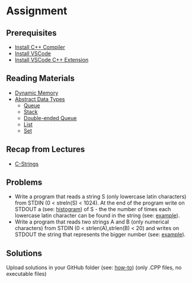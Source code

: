 # Assignment

## Prerequisites
- [Install C++ Compiler](https://code.visualstudio.com/docs/languages/cpp#_install-a-compiler)
- [Install VSCode](https://code.visualstudio.com/download)
- [Install VSCode C++ Extension](https://code.visualstudio.com/docs/languages/cpp#_install-the-extension)

## Reading Materials
- [Dynamic Memory](https://www.cplusplus.com/doc/tutorial/dynamic/)
- [Abstract Data Types](https://en.wikipedia.org/wiki/Abstract_data_type)
  - [Queue](https://en.wikipedia.org/wiki/Queue_(abstract_data_type))
  - [Stack](https://en.wikipedia.org/wiki/Stack_(abstract_data_type))
  - [Double-ended Queue](https://en.wikipedia.org/wiki/Double-ended_queue)
  - [List](https://en.wikipedia.org/wiki/List_(abstract_data_type))
  - [Set](https://en.wikipedia.org/wiki/Set_(abstract_data_type))

## Recap from Lectures
- [C-Strings](https://www.tutorialspoint.com/cprogramming/c_strings.htm)

## Problems

- Write a program that reads a string S (only lowercase latin characters) from STDIN (0 < streln(S) < 1024). At the end of the program write on STDOUT a (see: [histogram](https://en.wikipedia.org/wiki/Histogram)) of S - the the number of times each lowercase latin character can be found in the string (see: [example](https://github.com/triffon/ip-2021-22/blob/master/exercises/7/Week-8/Examples/HistogramExample.cpp)).
- Write a program that reads two strings A and B (only numerical characters) from STDIN (0 < strlen(A),strlen(B) < 20) and writes on STDOUT the string that represents the bigger number (see: [example](https://github.com/triffon/ip-2021-22/blob/master/exercises/7/Week-8/Examples/NumberComparisonExample.cpp)).

## Solutions
Upload solutions in your GitHub folder (see: [how-to](https://www.atlassian.com/git/tutorials/saving-changes/git-commit)) (only .CPP files, no executable files)
